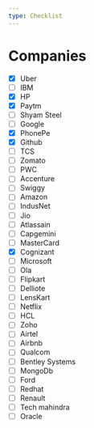 ```yaml
---
type: Checklist
---
```


# Companies

- [x] Uber 
- [ ] IBM
- [x] HP
- [x] Paytm
- [ ] Shyam Steel
- [ ] Google
- [x] PhonePe
- [x] Github
- [ ] TCS
- [ ] Zomato
- [ ] PWC
- [ ] Accenture
- [ ] Swiggy
- [ ] Amazon
- [ ] IndusNet
- [ ] Jio
- [ ] Atlassain
- [ ] Capgemini
- [ ] MasterCard
- [x] Cognizant
- [ ] Microsoft
- [ ] Ola
- [ ] Flipkart
- [ ] Delliote
- [ ] LensKart
- [ ] Netflix
- [ ] HCL
- [ ] Zoho
- [ ] Airtel
- [ ] Airbnb
- [ ] Qualcom
- [ ] Bentley Systems
- [ ] MongoDb
- [ ] Ford
- [ ] Redhat
- [ ] Renault
- [ ] Tech mahindra
- [ ] Oracle
